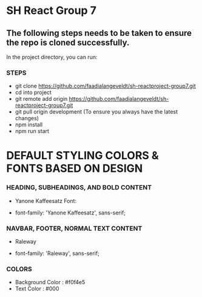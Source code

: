 # SH React Group 7

## The following steps needs to be taken to ensure the repo is cloned successfully.

In the project directory, you can run:

### STEPS
- git clone https://github.com/faadialangeveldt/sh-reactproject-group7.git
- cd into project
- git remote add origin https://github.com/faadialangeveldt/sh-reactproject-group7.git
- git pull origin development (To ensure you always have the latest changes)
- npm install
- npm run start

# DEFAULT STYLING COLORS & FONTS BASED ON DESIGN

### HEADING, SUBHEADINGS, AND BOLD CONTENT
- Yanone Kaffeesatz Font:
* font-family: 'Yanone Kaffeesatz', sans-serif;

### NAVBAR, FOOTER, NORMAL TEXT CONTENT
- Raleway
* font-family: 'Raleway', sans-serif;

### COLORS
- Background Color : #f0f4e5
- Text Color : #000

